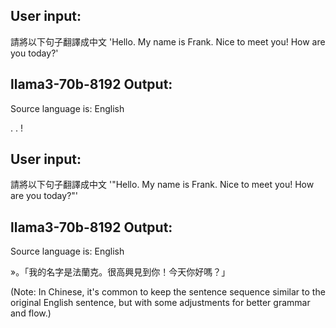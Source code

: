 ## User input: 
請將以下句子翻譯成中文 'Hello. My name is Frank. Nice to meet you! How are you today?'

## llama3-70b-8192 Output: 
Source language is: English

. . !

## User input: 
請將以下句子翻譯成中文 '"Hello. My name is Frank. Nice to meet you! How are you today?"'

## llama3-70b-8192 Output: 
Source language is: English

»。「我的名字是法蘭克。很高興見到你！今天你好嗎？」

(Note: In Chinese, it's common to keep the sentence sequence similar to the original English sentence, but with some adjustments for better grammar and flow.)


